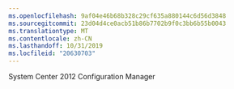 ```yaml
---
ms.openlocfilehash: 9af04e46b68b328c29cf635a880144c6d56d3848
ms.sourcegitcommit: 23d04d4ce0acb51b86b7702b9f0c3bb6b55b0043
ms.translationtype: MT
ms.contentlocale: zh-CN
ms.lasthandoff: 10/31/2019
ms.locfileid: "20630703"
---
```

<Token xmlns:xlink="http://www.w3.org/1999/xlink">System Center 2012 Configuration Manager</Token>